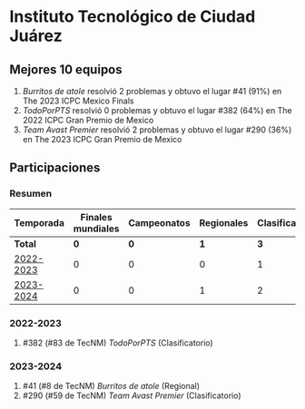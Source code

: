 ---
---

# Instituto Tecnológico de Ciudad Juárez

## Mejores 10 equipos

1. _Burritos de atole_ resolvió 2 problemas y obtuvo el lugar #41 (91%) en The 2023 ICPC Mexico Finals
1. _TodoPorPTS_ resolvió 0 problemas y obtuvo el lugar #382 (64%) en The 2022 ICPC Gran Premio de Mexico
1. _Team Avast Premier_ resolvió 2 problemas y obtuvo el lugar #290 (36%) en The 2023 ICPC Gran Premio de Mexico

## Participaciones

### Resumen

| Temporada | Finales mundiales | Campeonatos | Regionales | Clasificatorios | Equipos |
| --- | --- | --- | --- | --- | --- |
| **Total** | **0** | **0** | **1** | **3** | **3** |
| [2022-2023](#2022-2023) | 0 | 0 | 0 | 1 | 1 |
| [2023-2024](#2023-2024) | 0 | 0 | 1 | 2 | 2 |

### 2022-2023

1. #382 (#83 de TecNM) _TodoPorPTS_ (Clasificatorio)

### 2023-2024

1. #41 (#8 de TecNM) _Burritos de atole_ (Regional)
1. #290 (#59 de TecNM) _Team Avast Premier_ (Clasificatorio)



